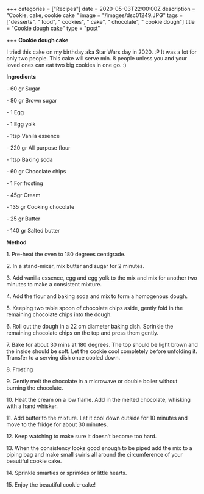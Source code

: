 +++
categories = ["Recipes"]
date = 2020-05-03T22:00:00Z
description = "Cookie, cake, cookie cake "
image = "/images/dsc01249.JPG"
tags = ["desserts", " food", " cookies", " cake", " chocolate", " cookie dough"]
title = "Cookie dough cake"
type = "post"

+++
**Cookie dough cake**

I tried this cake on my birthday aka Star Wars day in 2020. :P It was a lot for only two people. This cake will serve min. 8 people unless you and your loved ones can eat two big cookies in one go. :) 

**Ingredients**

\- 60 gr Sugar

\- 80 gr Brown sugar

\- 1 Egg

\- 1 Egg yolk

\- 1tsp Vanila essence

\- 220 gr All purpose flour

\- 1tsp Baking soda

\- 60 gr Chocolate chips

\- 1 For frosting

\- 45gr Cream

\- 135 gr Cooking chocolate

\- 25 gr Butter

\- 140 gr Salted butter

**Method**

1\. Pre-heat the oven to 180 degrees centigrade.

2\. In a stand-mixer, mix butter and sugar for 2 minutes.

3\. Add vanilla essence, egg and egg yolk to the mix and mix for another two minutes to make a consistent mixture.

4\. Add the flour and baking soda and mix to form a homogenous dough.

5\. Keeping two table spoon of chocolate chips aside, gently fold in the remaining chocolate chips into the dough.

6\. Roll out the dough in a 22 cm diameter baking dish. Sprinkle the remaining chocolate chips on the top and press them gently.

7\. Bake for about 30 mins at 180 degrees. The top should be light brown and the inside should be soft. Let the cookie cool completely before unfolding it. Transfer to a serving dish once cooled down.

8\. Frosting

9\. Gently melt the chocolate in a microwave or double boiler without burning the chocolate.

10\. Heat the cream on a low flame. Add in the melted chocolate, whisking with a hand whisker.

11\. Add butter to the mixture. Let it cool down outside for 10 minutes and move to the fridge for about 30 minutes.

12\. Keep watching to make sure it doesn’t become too hard.

13\. When the consistency looks good enough to be piped add the mix to a piping bag and make small swirls all around the circumference of your beautiful cookie cake.

14\. Sprinkle smarties or sprinkles or little hearts.

15\. Enjoy the beautiful cookie-cake!
